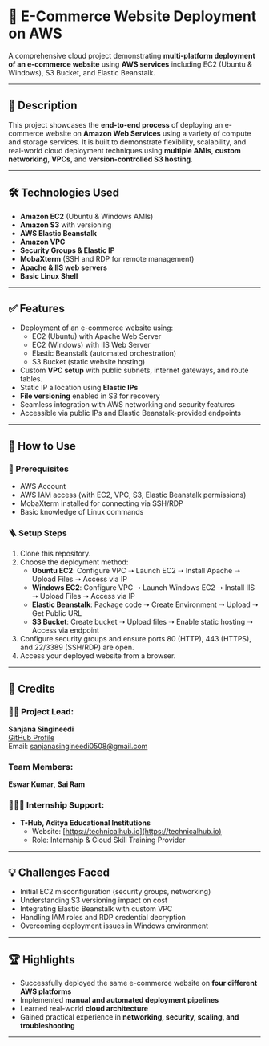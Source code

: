 # 🚀 E-Commerce Website Deployment on AWS

A comprehensive cloud project demonstrating **multi-platform deployment of an e-commerce website** using **AWS services** including EC2 (Ubuntu & Windows), S3 Bucket, and Elastic Beanstalk.

---

## 📖 Description

This project showcases the **end-to-end process** of deploying an e-commerce website on **Amazon Web Services** using a variety of compute and storage services. It is built to demonstrate flexibility, scalability, and real-world cloud deployment techniques using **multiple AMIs**, **custom networking**, **VPCs**, and **version-controlled S3 hosting**.

---

## 🛠 Technologies Used

- **Amazon EC2** (Ubuntu & Windows AMIs)
- **Amazon S3** with versioning
- **AWS Elastic Beanstalk**
- **Amazon VPC**
- **Security Groups & Elastic IP**
- **MobaXterm** (SSH and RDP for remote management)
- **Apache & IIS web servers**
- **Basic Linux Shell**

---

## ✅ Features

- Deployment of an e-commerce website using:
  - EC2 (Ubuntu) with Apache Web Server
  - EC2 (Windows) with IIS Web Server
  - Elastic Beanstalk (automated orchestration)
  - S3 Bucket (static website hosting)
- Custom **VPC setup** with public subnets, internet gateways, and route tables.
- Static IP allocation using **Elastic IPs**
- **File versioning** enabled in S3 for recovery
- Seamless integration with AWS networking and security features
- Accessible via public IPs and Elastic Beanstalk-provided endpoints

---

## 🧩 How to Use

### 🔧 Prerequisites
- AWS Account
- AWS IAM access (with EC2, VPC, S3, Elastic Beanstalk permissions)
- MobaXterm installed for connecting via SSH/RDP
- Basic knowledge of Linux commands

### 🪜 Setup Steps
1. Clone this repository.
2. Choose the deployment method:
   - **Ubuntu EC2**: Configure VPC ➝ Launch EC2 ➝ Install Apache ➝ Upload Files ➝ Access via IP
   - **Windows EC2**: Configure VPC ➝ Launch Windows EC2 ➝ Install IIS ➝ Upload Files ➝ Access via IP
   - **Elastic Beanstalk**: Package code ➝ Create Environment ➝ Upload ➝ Get Public URL
   - **S3 Bucket**: Create bucket ➝ Upload files ➝ Enable static hosting ➝ Access via endpoint
3. Configure security groups and ensure ports 80 (HTTP), 443 (HTTPS), and 22/3389 (SSH/RDP) are open.
4. Access your deployed website from a browser.

---

## 👥 Credits

### 👩‍💻 Project Lead:
**Sanjana Singineedi**  
[GitHub Profile](https://github.com/sanjanasingineedi)  
Email: sanjanasingineedi0508@gmail.com
### Team Members:
**Eswar Kumar**,
**Sai Ram**

### 🧑‍🤝‍🧑 Internship Support:
- **T-Hub, Aditya Educational Institutions**
  - Website: [https://technicalhub.io](https://technicalhub.io)
  - Role: Internship & Cloud Skill Training Provider

---

## 💡 Challenges Faced

- Initial EC2 misconfiguration (security groups, networking)
- Understanding S3 versioning impact on cost
- Integrating Elastic Beanstalk with custom VPC
- Handling IAM roles and RDP credential decryption
- Overcoming deployment issues in Windows environment

---

## 🏆 Highlights

- Successfully deployed the same e-commerce website on **four different AWS platforms**
- Implemented **manual and automated deployment pipelines**
- Learned real-world **cloud architecture**
- Gained practical experience in **networking, security, scaling, and troubleshooting**

---

